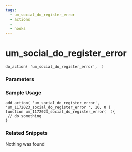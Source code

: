 ```yaml
---
tags: 
  - um_social_do_register_error
  - actions
  - 
  - hooks
---
```

# um\_social\_do\_register\_error

``` php:no-line-numbers
do_action( 'um_social_do_register_error',  )
```
<div class='hook-sep'></div>

### Parameters

<div class='hook-sep'></div>



### Sample Usage

``` php:no-line-numbers
add_action( 'um_social_do_register_error', 'um_1172023_social_do_register_error ', 10, 0 )
function um_1172023_social_do_register_error(  ){
 // do something
}
```
<div class='hook-sep'></div>



### Related Snippets

Nothing was found

